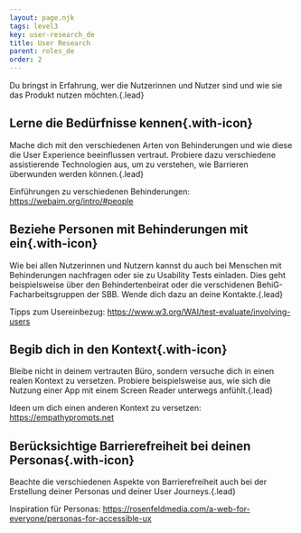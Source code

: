 ```yaml
---
layout: page.njk
tags: level3
key: user-research_de
title: User Research
parent: roles_de
order: 2
---
```


Du bringst in Erfahrung, wer die Nutzerinnen und Nutzer sind und wie sie das Produkt nutzen möchten.{.lead}

## <sbb-icon name="circle-tick-medium"></sbb-icon> Lerne die Bedürfnisse kennen{.with-icon}
Mache dich mit den verschiedenen Arten von Behinderungen und wie diese die User Experience beeinflussen vertraut. Probiere dazu verschiedene assistierende Technologien aus, um zu verstehen, wie Barrieren überwunden werden können.{.lead}

Einführungen zu verschiedenen Behinderungen: <sbb-link variant="inline" type="button" target="_blank" href="https://webaim.org/intro/#people">https://webaim.org/intro/#people</sbb-link>

## <sbb-icon name="circle-tick-medium"></sbb-icon> Beziehe Personen mit Behinderungen mit ein{.with-icon}
Wie bei allen Nutzerinnen und Nutzern kannst du auch bei Menschen mit Behinderungen nachfragen oder sie zu Usability Tests einladen. Dies geht beispielsweise über den Behindertenbeirat oder die verschidenen BehiG-Facharbeitsgruppen der SBB. Wende dich dazu an deine <sbb-link variant="inline" type="button" href="/{{page.lang}}/accessibility/introduction/contact/">Kontakte</sbb-link>.{.lead}

Tipps zum Usereinbezug: <sbb-link variant="inline" type="button" target="_blank" href="https://www.w3.org/WAI/test-evaluate/involving-users">https://www.w3.org/WAI/test-evaluate/involving-users</sbb-link>

## <sbb-icon name="circle-tick-medium"></sbb-icon> Begib dich in den Kontext{.with-icon}
Bleibe nicht in deinem vertrauten Büro, sondern versuche dich in einen realen Kontext zu versetzen. Probiere beispielsweise aus, wie sich die Nutzung einer App mit einem Screen Reader unterwegs anfühlt.{.lead}

Ideen um dich einen anderen Kontext zu versetzen: <sbb-link variant="inline" type="button" target="_blank" href="https://empathyprompts.net">https://empathyprompts.net</sbb-link>

## <sbb-icon name="circle-tick-medium"></sbb-icon> Berücksichtige Barrierefreiheit bei deinen Personas{.with-icon}
Beachte die verschiedenen Aspekte von Barrierefreiheit auch bei der Erstellung deiner Personas und deiner User Journeys.{.lead}

Inspiration für Personas: <sbb-link variant="inline" type="button" target="_blank" href="https://rosenfeldmedia.com/a-web-for-everyone/personas-for-accessible-ux">https://rosenfeldmedia.com/a-web-for-everyone/personas-for-accessible-ux</sbb-link>
